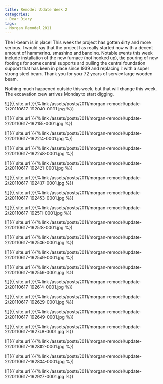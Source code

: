 ```yaml
---
title: Remodel Update Week 2
categories:
- Dear Diary
tags:
- Morgan Remodel 2011
---
```


The I-beam is in place! This week the project has gotten dirty and more serious. I would say that the project has really started now with a decent amount of hammering, smashing and banging. Notable events this week include installation of the new furnace (not hooked up), the pouring of new footings for some central supports and pulling the central foundation support that has been in place since 1939 and replacing it with a super strong steel beam. Thank you for your 72 years of service large wooden beam.

Nothing much happened outside this week, but that will change this week. The excavation crew arrives Monday to start digging.

![]({{ site.url }}{% link /assets/posts/2011/morgan-remodel/update-2/20110617-192040-0001.jpg %})

![]({{ site.url }}{% link /assets/posts/2011/morgan-remodel/update-2/20110617-192155-0001.jpg %})

![]({{ site.url }}{% link /assets/posts/2011/morgan-remodel/update-2/20110617-192214-0001.jpg %})

![]({{ site.url }}{% link /assets/posts/2011/morgan-remodel/update-2/20110617-192248-0001.jpg %})

![]({{ site.url }}{% link /assets/posts/2011/morgan-remodel/update-2/20110617-192421-0001.jpg %})

![]({{ site.url }}{% link /assets/posts/2011/morgan-remodel/update-2/20110617-192437-0001.jpg %})

![]({{ site.url }}{% link /assets/posts/2011/morgan-remodel/update-2/20110617-192453-0001.jpg %})

![]({{ site.url }}{% link /assets/posts/2011/morgan-remodel/update-2/20110617-192511-0001.jpg %})

![]({{ site.url }}{% link /assets/posts/2011/morgan-remodel/update-2/20110617-192518-0001.jpg %})

![]({{ site.url }}{% link /assets/posts/2011/morgan-remodel/update-2/20110617-192536-0001.jpg %})

![]({{ site.url }}{% link /assets/posts/2011/morgan-remodel/update-2/20110617-192549-0001.jpg %})

![]({{ site.url }}{% link /assets/posts/2011/morgan-remodel/update-2/20110617-192559-0001.jpg %})

![]({{ site.url }}{% link /assets/posts/2011/morgan-remodel/update-2/20110617-192614-0001.jpg %})

![]({{ site.url }}{% link /assets/posts/2011/morgan-remodel/update-2/20110617-192629-0001.jpg %})

![]({{ site.url }}{% link /assets/posts/2011/morgan-remodel/update-2/20110617-192649-0001.jpg %})

![]({{ site.url }}{% link /assets/posts/2011/morgan-remodel/update-2/20110617-192748-0001.jpg %})

![]({{ site.url }}{% link /assets/posts/2011/morgan-remodel/update-2/20110617-192802-0001.jpg %})

![]({{ site.url }}{% link /assets/posts/2011/morgan-remodel/update-2/20110617-192834-0001.jpg %})

![]({{ site.url }}{% link /assets/posts/2011/morgan-remodel/update-2/20110617-192927-0001.jpg %})
